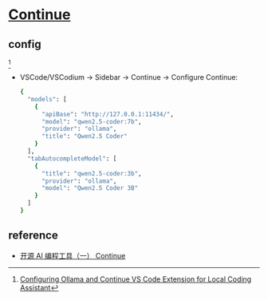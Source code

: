 # [Continue](https://github.com/continuedev/continue)

## config

[^1]

- VSCode/VSCodium → Sidebar → Continue → Configure Continue:
  ```sh
  {
    "models": [
      {
        "apiBase": "http://127.0.0.1:11434/",
        "model": "qwen2.5-coder:7b",
        "provider": "ollama",
        "title": "Qwen2.5 Coder"
      }
    ],
    "tabAutocompleteModel": [
      {
        "title": "qwen2.5-coder:3b",
        "provider": "ollama",
        "model": "Qwen2.5 Coder 3B"
      }
    ]
  }
  ```

## reference

- [开源 AI 编程工具（一） Continue](https://www.rectcircle.cn/posts/open-source-ai-code-tool-1-continue/)

[^1]: [Configuring Ollama and Continue VS Code Extension for Local Coding Assistant](https://dev.to/manjushsh/configuring-ollama-and-continue-vs-code-extension-for-local-coding-assistant-48li)
